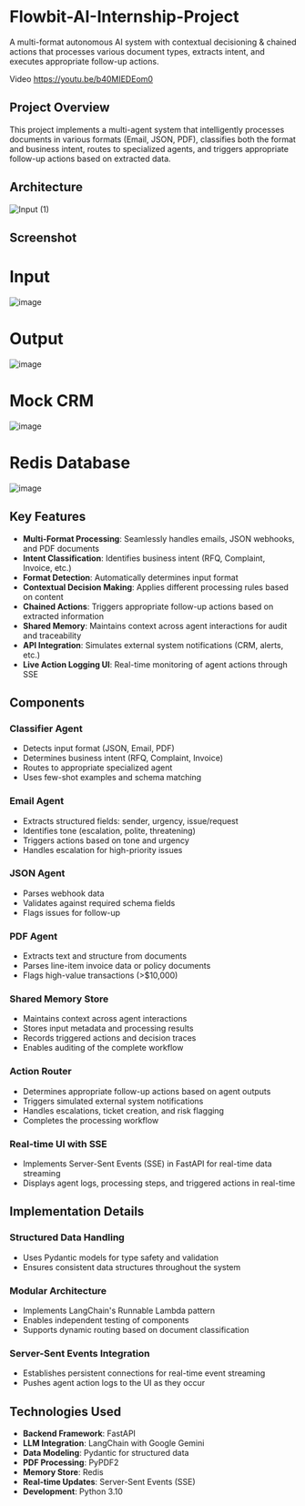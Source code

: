 # Flowbit-AI-Internship-Project

A multi-format autonomous AI system with contextual decisioning & chained actions that processes various document types, extracts intent, and executes appropriate follow-up actions.

Video
https://youtu.be/b40MIEDEom0


## Project Overview

This project implements a multi-agent system that intelligently processes documents in various formats (Email, JSON, PDF), classifies both the format and business intent, routes to specialized agents, and triggers appropriate follow-up actions based on extracted data.

## Architecture

![Input (1)](https://github.com/user-attachments/assets/149212bf-8223-4d47-bfce-560f07d32d80)


## Screenshot
# Input
![image](https://github.com/user-attachments/assets/bcdd7e7f-5232-4d3f-a9f3-52a8e3c9cd2b)

# Output
![image](https://github.com/user-attachments/assets/f8ed7016-c49f-4416-99a2-819a769e6846)

# Mock CRM 
![image](https://github.com/user-attachments/assets/5bb3f427-169d-4bb4-b1fc-b70ab4ed395a)

# Redis Database
![image](https://github.com/user-attachments/assets/be36619d-dadb-4e58-a19a-d2d10a22536b)

## Key Features

- **Multi-Format Processing**: Seamlessly handles emails, JSON webhooks, and PDF documents
- **Intent Classification**: Identifies business intent (RFQ, Complaint, Invoice, etc.)
- **Format Detection**: Automatically determines input format
- **Contextual Decision Making**: Applies different processing rules based on content
- **Chained Actions**: Triggers appropriate follow-up actions based on extracted information
- **Shared Memory**: Maintains context across agent interactions for audit and traceability
- **API Integration**: Simulates external system notifications (CRM, alerts, etc.)
- **Live Action Logging UI**: Real-time monitoring of agent actions through SSE

## Components

### Classifier Agent
- Detects input format (JSON, Email, PDF)
- Determines business intent (RFQ, Complaint, Invoice)
- Routes to appropriate specialized agent
- Uses few-shot examples and schema matching

### Email Agent
- Extracts structured fields: sender, urgency, issue/request
- Identifies tone (escalation, polite, threatening)
- Triggers actions based on tone and urgency
- Handles escalation for high-priority issues

### JSON Agent
- Parses webhook data
- Validates against required schema fields
- Flags issues for follow-up

### PDF Agent
- Extracts text and structure from documents
- Parses line-item invoice data or policy documents
- Flags high-value transactions (>$10,000)

### Shared Memory Store
- Maintains context across agent interactions
- Stores input metadata and processing results
- Records triggered actions and decision traces
- Enables auditing of the complete workflow

### Action Router
- Determines appropriate follow-up actions based on agent outputs
- Triggers simulated external system notifications
- Handles escalations, ticket creation, and risk flagging
- Completes the processing workflow

### Real-time UI with SSE
- Implements Server-Sent Events (SSE) in FastAPI for real-time data streaming
- Displays agent logs, processing steps, and triggered actions in real-time

## Implementation Details

### Structured Data Handling
- Uses Pydantic models for type safety and validation
- Ensures consistent data structures throughout the system

### Modular Architecture
- Implements LangChain's Runnable Lambda pattern
- Enables independent testing of components
- Supports dynamic routing based on document classification

### Server-Sent Events Integration
- Establishes persistent connections for real-time event streaming
- Pushes agent action logs to the UI as they occur


## Technologies Used

- **Backend Framework**: FastAPI
- **LLM Integration**: LangChain with Google Gemini
- **Data Modeling**: Pydantic for structured data
- **PDF Processing**: PyPDF2
- **Memory Store**: Redis
- **Real-time Updates**: Server-Sent Events (SSE)
- **Development**: Python 3.10
